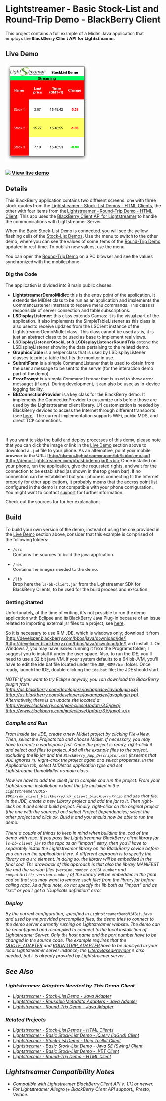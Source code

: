 # Lightstreamer - Basic Stock-List and Round-Trip Demo - BlackBerry Client

<!-- START DESCRIPTION lightstreamer-example-stocklist-client-blackberry -->

This project contains a full example of a Midlet Java application that employs the <b>BlackBerry Client API for Lightstreamer</b>.

## Live Demo

[![screenshot](screen_bbslrt_large.png)](http://demos.lightstreamer.com/bb/lsbbdemo.jad)<br>
### [![](http://demos.lightstreamer.com/site/img/play.png) View live demo](http://demos.lightstreamer.com/bb/lsbbdemo.jad)<br>

## Details

This BlackBerry application contains two different screens: one with three stock quotes from the [Lightstreamer - Stock-List Demos - HTML Clients](https://github.com/Lightstreamer/Lightstreamer-example-Stocklist-client-javascript), the other with four items from the [Lightstreamer - Round-Trip Demo - HTML Client](https://github.com/Lightstreamer/Lightstreamer-example-RoundTrip-client-javascript).
This app uses the [BlackBerry Client API for Lightstreamer](http://www.lightstreamer.com/docs/client_blackberry_api/index.html) to handle the communications with Lightstreamer Server.<br>

When the Basic Stock-List Demo is connected, you will see the yellow flashing cells of the [Stock-List Demos](https://github.com/Lightstreamer/Lightstreamer-example-Stocklist-client-javascript). Use the menu to switch to the other demo, where you can see the values of some items of the [Round-Trip Demo](https://github.com/Lightstreamer/Lightstreamer-example-RoundTrip-client-javascript) updated in real-time. To publish new values, use the menu.<br>

You can open the [Round-Trip Demo](https://github.com/Lightstreamer/Lightstreamer-example-RoundTrip-client-javascript) on a PC browser and see the values synchronized with the mobile phone.

### Dig the Code
The application is divided into 8 main public classes.
* <b>LightstreamerDemoMidlet</b>: this is the entry point of the application. It extends the MIDlet class to be run as an application and implements the CommandListener interface to receive menu commands. This class is responsible of server connection and table subscriptions.
* <b>LSDisplayListener</b>: this class extends Canvas: it is the visual part of the application. It also implements the SimpleTableListener as this class is also used to receive updates from the LSClient instance of the LightstreamerDemoMidlet class. This class cannot be used as-is, it is just an abstract class to be used as base to implement real views.
* <b>LSDisplayListenerStockList & LSDisplayListenerRoundTrip</b> extend the LSDisplayListener showing the data pertaining to the related demo.
* <b>GraphicsTable</b> is a helper class that is used by LSDisplayListener classes to print a table that fits the monitor in use.
* <b>SubmitForm</b> is a simple CommandListener that is used to obtain from the user a message to be sent to the server (for the interaction demo part of the demo).
* <b>ErrorPrompt</b> is a simple CommandListener that is used to show error messages (if any). During development, it can also be used as in-device logging facility.
* <b>BBConnectionProvider</b> is a key class for the BlackBerry demo. It implements the ConnectionProvider to customize urls before those are used by the Lightstrteamer client library. Url customization is needed by BlackBerry devices to access the Internet through different transports (see [here](http://supportforums.blackberry.com/t5/Java-Development/Network-Transports/ta-p/482457)). The current implementation supports WiFi, public MDS, and direct TCP connections.
<br>

If you want to skip the build and deploy processes of this demo, please note that you can click the image or link in the [Live Demo](https://github.com/Lightstreamer/Lightstreamer-example-StockList-client-blackberry#live-demo) section above to download a `.jad` file to your phone. As an alternative, point your mobile browser to the URL: [http://demos.lightstreamer.com/bb/lsbbdemo.jad](http://demos.lightstreamer.com/bb/lsbbdemo.jad).<br>
Once installed on your phone, run the application, give the requested rights, and wait for the connection to be established (as shown in the top green bar). If no connection can be established but your phone is connecting to the Internet properly for other applications, it probably means that the access point list configured in the demo is not compatible with your phone configuration. You might want to contact [support](support@lightstreamer.com) for further information.

Check out the sources for further explanations.
<!-- END DESCRIPTION lightstreamer-example-stocklist-client-blackberry -->

## Build

To build your own version of the demo, instead of using the one provided in the [Live Demo](https://github.com/Lightstreamer/Lightstreamer-example-StockList-client-blackberry#live-demo) section above, consider that this example is comprised of the following folders:
* `/src`<br>
  Contains the sources to build the java application.

* `/res`<br>
  Contains the images needed to the demo.
  
* `/lib`<br>
  Drop here the `ls-bb-client.jar` from the Lighstreamer SDK for BlackBerry Clients, to be used for the build process and execution.

### Getting Started

Unfortunately, at the time of writing, it's not possible to run the demo application with Eclipse and its BlackBerry Java Plug-in because of an issue related to importing external jar files to a project, see [here](http://supportforums.blackberry.com/t5/Java-Development/Adding-External-Jars-using-eclipse/m-p/95205).
  
So it is necessary to use RIM JDE, which is windows only; download it from [http://developer.blackberry.com/bbos/java/download/jde/](http://developer.blackberry.com/bbos/java/download/jde/) and install it. On Windows 7, you may have issues running it from the Programs folder; I suggest you to install it under the user space. Also, to run the IDE, you'll need to use a 32 bit java VM. If your system defaults to a 64 bit JVM, you'll have to edit the ide.bat file located under the `JDE_HOME/bin` folder.
Once ready, launch the IDE, double-clicking the `ide.bat` file; the JDE should start.
  
<i>NOTE: If you want to try Eclipse anyway, you can download the BlackBerry plugin from [http://us.blackberry.com/developers/javaappdev/javaplugin.jsp](http://us.blackberry.com/developers/javaappdev/javaplugin.jsp). Alternatively, there is an update site located at [http://www.blackberry.com/go/eclipseUpdate/3.5/java](http://www.blackberry.com/go/eclipseUpdate/3.5/java).</i>

### Compile and Run
From inside the JDE, create a new Midlet project by clicking File->New. Then, select the Projects tab and choose Midlet. If necessary, you may have to create a workspace first. Once the project is ready, right-click it and select add files to project. 
Add all the example files to the project, excluding the lib jar and the `BlackBerry_App_Descriptor.xml` (it seems that JDE ignores it). Right-click the project again and select properties. In the Application tab, select MIDlet as application type and set LightstreamerDemoMidlet as main class.
  
Now we have to add the client jar to compile and run the project: From your Lightstreamer installation extract the file included in the `Lightstreamer/DOCS-SDKs/sdk_client_blackberry/sdk_client_blackberry7/lib` and use that file.
In the JDE, create a new Library project and add the jar to it. Then right-click on it and select build project.
Finally, right-click on the original project (the one with the sources) and select Project Dependencies; select the other project and click ok. Build it and you should  now be able to run the demo.<br>
<br>
There a couple of things to keep in mind when building the .cod of the demo with rapc: if you pass the Lightstreamner BlackBerry client library jar `ls-bb-client.jar` to the rapc as an "import" entry, then you'll have to separately install the Lightstreamer library on the BlackBerry device before you can run the application there.
A different approach is to specify the library as a `src` element. In doing so, the library will be embedded in the final cod. The drawback of this approach is that also the library MANIFEST file and the version files (`version.number build.number` and `compatibility_version.number`) of the library will be embedded in the final cod so that you may want to remove such files from the library jar before calling rapc.
As a final note, do not specify the lib both as "import" and as "src" or you'll get a "Duplicate definition" error.

### Deploy
  
By the current configuration, specified in `LightstreamerDemoMidlet.java` and used by the provided precompiled files, the demo tries to connect to the demo server currently running on Lightstreamer website.
The demo can be reconfigured and recompiled to connect to the local installation of Lightstreamer Server. Only the host name and the port number have to be changed in the source code.
The example requires that the [QUOTE_ADAPTER](https://github.com/Lightstreamer/Lightstreamer-example-Stocklist-adapter-java) and [ROUNDTRIP_ADAPTER](https://github.com/Lightstreamer/Lightstreamer-example-RoundTrip-adapter-java) have to be deployed in your local Lightstreamer server instance;
the [LiteralBasedProvider](https://github.com/Lightstreamer/Lightstreamer-example-ReusableMetadata-adapter-java) is also needed, but it is already provided by Lightstreamer server.<br>

## See Also

### Lightstreamer Adapters Needed by This Demo Client
<!-- START RELATED_ENTRIES -->

* [Lightstreamer - Stock-List Demo - Java Adapter](https://github.com/Lightstreamer/Lightstreamer-example-Stocklist-adapter-java)
* [Lightstreamer - Reusable Metadata Adapters - Java Adapter](https://github.com/Lightstreamer/Lightstreamer-example-ReusableMetadata-adapter-java)
* [Lightstreamer - Round-Trip Demo - Java Adapter](https://github.com/Lightstreamer/Lightstreamer-example-RoundTrip-adapter-java)

<!-- END RELATED_ENTRIES -->

### Related Projects

* [Lightstreamer - Stock-List Demos - HTML Clients](https://github.com/Lightstreamer/Lightstreamer-example-Stocklist-client-javascript)
* [Lightstreamer - Basic Stock-List Demo - jQuery (iqGrid) Client](https://github.com/Lightstreamer/Lightstreamer-example-StockList-client-jquery)
* [Lightstreamer - Stock-List Demo  - Dojo Toolkit Client](https://github.com/Lightstreamer/Lightstreamer-example-StockList-client-dojo)
* [Lightstreamer - Basic Stock-List Demo - Java SE (Swing) Client](https://github.com/Lightstreamer/Lightstreamer-example-StockList-client-java)
* [Lightstreamer - Basic Stock-List Demo - .NET Client](https://github.com/Lightstreamer/Lightstreamer-example-StockList-client-dotnet)
* [Lightstreamer - Round-Trip Demo - HTML Client](https://github.com/Lightstreamer/Lightstreamer-example-RoundTrip-client-javascript)

## Lightstreamer Compatibility Notes

- Compatible with Lightstreamer BlackBerry Client API v. 1.1.1 or newer.
- For Lightstreamer Allegro (+ BlackBerry Client API support), Presto, Vivace.
